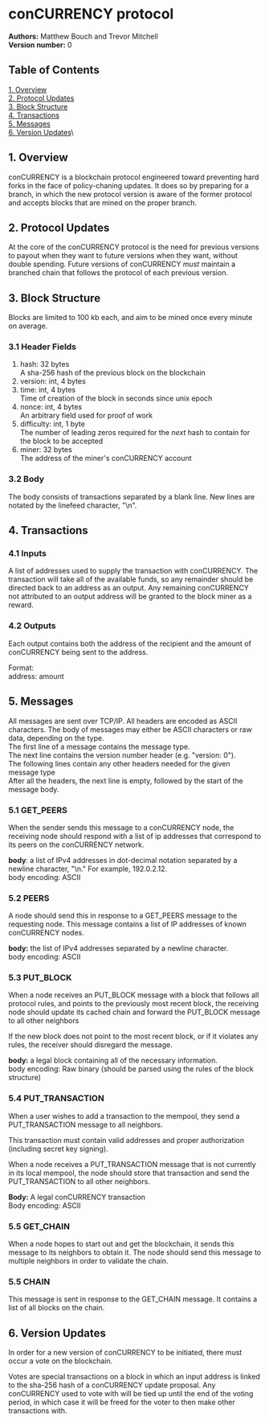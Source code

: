 # conCURRENCY protocol
**Authors:** Matthew Bouch and Trevor Mitchell\
**Version number:** 0

## Table of Contents
[1. Overview](#1-overview)\
[2. Protocol Updates](#2-protocol-updates)\
[3. Block Structure](#3-block-structure)\
[4. Transactions](#4-transactions)\
[5. Messages](#5-messages)\
[6. Version Updates](#6-version-updates)\

## 1. Overview
conCURRENCY is a blockchain protocol engineered toward preventing hard forks in the face of policy-chaning updates. It does so by preparing for a branch, in which the new protocol version is aware of the former protocol and accepts blocks that are mined on the proper branch.

## 2. Protocol Updates
At the core of the conCURRENCY protocol is the need for previous versions to payout when they want to future versions when they want, without double spending. Future versions of conCURRENCY *must* maintain a branched chain that follows the protocol of each previous version.

## 3. Block Structure
Blocks are limited to 100 kb each, and aim to be mined once every minute on average.

### 3.1 Header Fields
1. hash: 32 bytes\
    A sha-256 hash of the previous block on the blockchain
2. version: int, 4 bytes
3. time: int, 4 bytes\
    Time of creation of the block in seconds since unix epoch
4. nonce: int, 4 bytes\
    An arbitrary field used for proof of work
5. difficulty: int, 1 byte\
    The number of leading zeros required for the *next* hash to contain for the block to be accepted
6. miner: 32 bytes\
    The address of the miner's conCURRENCY account

### 3.2 Body
The body consists of transactions separated by a blank line. New lines are notated by the linefeed character, "\n".

## 4. Transactions

### 4.1 Inputs
A list of addresses used to supply the transaction with conCURRENCY. The transaction will take all of the available funds, so any remainder should be directed back to an address as an output. Any remaining conCURRENCY not attributed to an output address will be granted to the block miner as a reward.

### 4.2 Outputs
Each output contains both the address of the recipient and the amount of conCURRENCY being sent to the address.

Format:\
address: amount


## 5. Messages
All messages are sent over TCP/IP. All headers are encoded as ASCII characters. The body of messages may either be ASCII characters or raw data, depending on the type.\
The first line of a message contains the message type.\
The next line contains the version number header (e.g. "version: 0").\
The following lines contain any other headers needed for the given message type\
After all the headers, the next line is empty, followed by the start of the message body.

### 5.1 GET_PEERS
When the sender sends this message to a conCURRENCY node, the receiving node should respond with a list of ip addresses that correspond to its peers on the conCURRENCY network.

**body**: a list of IPv4 addresses in dot-decimal notation separated by a newline character, "\n." For example, 192.0.2.12.\
body encoding: ASCII

### 5.2 PEERS
A node should send this in response to a GET_PEERS message to the requesting node. This message contains a list of IP addresses of known conCURRENCY nodes.

**body:** the list of IPv4 addresses separated by a newline character.\
body encoding: ASCII

### 5.3 PUT_BLOCK
When a node receives an PUT_BLOCK message with a block that follows all protocol rules, and points to the previously most recent block, the receiving node should update its cached chain and forward the PUT_BLOCK message to all other neighbors

If the new block does not point to the most recent block, or if it violates any rules, the receiver should disregard the message.

**body:** a legal block containing all of the necessary information.\
body encoding: Raw binary (should be parsed using the rules of the block structure)

### 5.4 PUT_TRANSACTION
When a user wishes to add a transaction to the mempool, they send a PUT_TRANSACTION message to all neighbors.

This transaction must contain valid addresses and proper authorization (including secret key signing).

When a node receives a PUT_TRANSACTION message that is not currently in its local mempool, the node should store that transaction and send the PUT_TRANSACTION to all other neighbors.

**Body:** A legal conCURRENCY transaction\
Body encoding: ASCII

### 5.5 GET_CHAIN
When a node hopes to start out and get the blockchain, it sends this message to its neighbors to obtain it. The node should send this message to multiple neighbors in order to validate the chain.

### 5.5 CHAIN
This message is sent in response to the GET_CHAIN message. It contains a list of all blocks on the chain.


## 6. Version Updates
In order for a new version of conCURRENCY to be initiated, there must occur a vote on the blockchain.

Votes are special transactions on a block in which an input address is linked to the sha-256 hash of a conCURRENCY update proposal. Any conCURRENCY used to vote with will be tied up until the end of the voting period, in which case it will be freed for the voter to then make other transactions with.